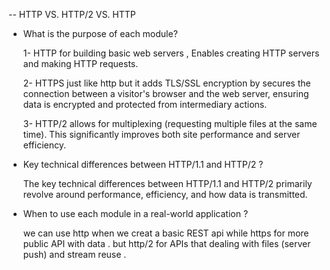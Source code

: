 -- HTTP VS. HTTP/2 VS. HTTP

- What is the purpose of each module?

  1- HTTP for building basic web servers , Enables creating HTTP servers and making HTTP requests.

  2- HTTPS just like http but it adds TLS/SSL encryption by secures the connection between a visitor's browser and the web server, ensuring data is encrypted and protected from intermediary actions.

  3- HTTP/2 allows for multiplexing (requesting multiple files at the same time). This significantly improves both site performance and server efficiency.

- Key technical differences between HTTP/1.1 and HTTP/2 ?

  The key technical differences between HTTP/1.1 and HTTP/2 primarily revolve around performance, efficiency, and how data is transmitted.

- When to use each module in a real-world application ?

  we can use http when we creat a basic REST api while https for more public API with data .
  but http/2 for APIs that dealing with files (server push) and stream reuse .
